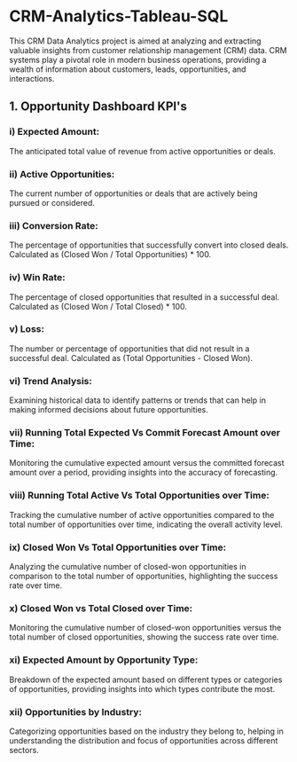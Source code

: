 # CRM-Analytics-Tableau-SQL
This CRM Data Analytics project is aimed at analyzing and extracting valuable insights from customer relationship management (CRM) data. CRM systems play a pivotal role in modern business operations, providing a wealth of information about customers, leads, opportunities, and interactions. 
## 1. Opportunity Dashboard KPI's
### i) Expected Amount:  
The anticipated total value of revenue from active opportunities or deals.
  
### ii) Active Opportunities:  
The current number of opportunities or deals that are actively being pursued or considered.
  
### iii) Conversion Rate: 
The percentage of opportunities that successfully convert into closed deals. Calculated as (Closed Won / Total Opportunities) * 100.
  
### iv) Win Rate: 
The percentage of closed opportunities that resulted in a successful deal. Calculated as (Closed Won / Total Closed) * 100.
  
### v) Loss: 
The number or percentage of opportunities that did not result in a successful deal. Calculated as (Total Opportunities - Closed Won).
  
### vi) Trend Analysis: 
Examining historical data to identify patterns or trends that can help in making informed decisions about future opportunities.
  
### vii) Running Total Expected Vs Commit Forecast Amount over Time: 
Monitoring the cumulative expected amount versus the committed forecast amount over a period, providing insights into the accuracy of forecasting.
  
### viii) Running Total Active Vs Total Opportunities over Time: 
Tracking the cumulative number of active opportunities compared to the total number of opportunities over time, indicating the overall activity level.
  
### ix) Closed Won Vs Total Opportunities over Time: 
Analyzing the cumulative number of closed-won opportunities in comparison to the total number of opportunities, highlighting the success rate over time.
  
### x) Closed Won vs Total Closed over Time: 
Monitoring the cumulative number of closed-won opportunities versus the total number of closed opportunities, showing the success rate over time.
  
### xi) Expected Amount by Opportunity Type: 
Breakdown of the expected amount based on different types or categories of opportunities, providing insights into which types contribute the most.
  
### xii) Opportunities by Industry: 
Categorizing opportunities based on the industry they belong to, helping in understanding the distribution and focus of opportunities across different sectors.



